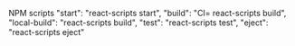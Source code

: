 NPM scripts
"start": "react-scripts start",
"build": "CI= react-scripts build",
"local-build": "react-scripts build",
"test": "react-scripts test",
"eject": "react-scripts eject"
